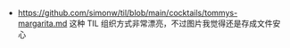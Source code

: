 - https://github.com/simonw/til/blob/main/cocktails/tommys-margarita.md
  这种 TIL 组织方式非常漂亮，不过图片我觉得还是存成文件安心
